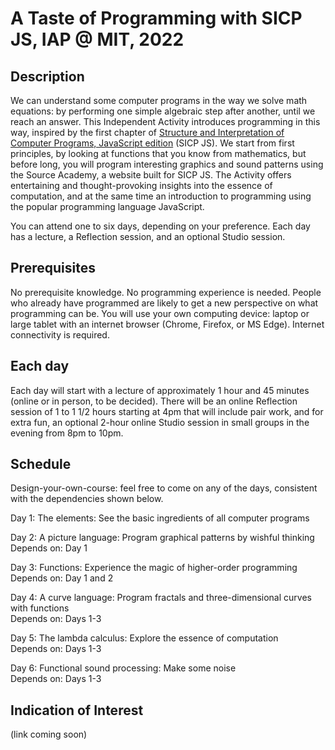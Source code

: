 # A Taste of Programming with SICP JS, IAP @ MIT, 2022

## Description

We can understand some computer programs in the way we solve math equations: by performing one simple algebraic step after another, until we reach an answer. This Independent Activity introduces programming in this way, inspired by the first chapter of [Structure and Interpretation of Computer Programs, JavaScript edition](https://sourceacademy.org/sicpjs/) (SICP JS). We start from first principles, by looking at functions that you know from mathematics, but before long, you will program interesting graphics and sound patterns using the Source Academy, a website built for SICP JS. The Activity offers entertaining and thought-provoking insights into the essence of computation, and at the same time an introduction to programming using the popular programming language JavaScript.

You can attend one to six days, depending on your preference. Each day has a lecture, a Reflection session, and an optional Studio session.

## Prerequisites

No prerequisite knowledge. No programming experience is needed. People who already have programmed are likely to get a new perspective on what programming can be. You will use your own computing device: laptop or large tablet with an internet browser (Chrome, Firefox, or MS Edge). Internet connectivity is required.

## Each day

Each day will start with a lecture of approximately 1 hour and 45 minutes (online or in person, to be decided). There will be an online Reflection session of 1 to 1 1/2 hours starting at 4pm that will include pair work, and for extra fun, an optional 2-hour online Studio session in small groups in the evening from 8pm to 10pm.

## Schedule

Design-your-own-course: feel free to come on any of the days, consistent with the dependencies shown below.

Day 1: The elements: See the basic ingredients of all computer programs

Day 2: A picture language: Program graphical patterns by wishful thinking  
Depends on: Day 1

Day 3: Functions: Experience the magic of higher-order programming  
Depends on: Day 1 and 2

Day 4: A curve language: Program fractals and three-dimensional curves with functions  
Depends on: Days 1-3

Day 5: The lambda calculus: Explore the essence of computation  
Depends on: Days 1-3

Day 6: Functional sound processing: Make some noise  
Depends on: Days 1-3

## Indication of Interest

(link coming soon)
